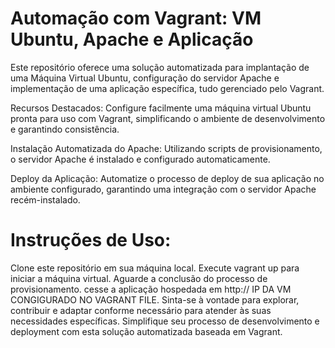 # Automação com Vagrant: VM Ubuntu, Apache e Aplicação

 Este repositório oferece uma solução automatizada para implantação de uma Máquina Virtual Ubuntu, configuração do servidor  Apache e implementação de uma aplicação específica, tudo gerenciado pelo Vagrant.

 Recursos Destacados:
 Configure facilmente uma máquina virtual Ubuntu pronta para uso com Vagrant, simplificando o ambiente de desenvolvimento e garantindo consistência.

 Instalação Automatizada do Apache: Utilizando scripts de provisionamento, o servidor Apache é instalado e configurado automaticamente.

 Deploy da Aplicação: Automatize o processo de deploy de sua aplicação no ambiente configurado, garantindo uma integração com o servidor Apache recém-instalado.

# Instruções de Uso:
 Clone este repositório em sua máquina local.
 Execute vagrant up para iniciar a máquina virtual.
 Aguarde a conclusão do processo de provisionamento.
 cesse a aplicação hospedada em http:// IP DA VM CONGIGURADO NO VAGRANT FILE.
 Sinta-se à vontade para explorar, contribuir e adaptar conforme necessário para atender às suas necessidades específicas. 
 Simplifique seu processo de desenvolvimento e deployment com esta solução automatizada baseada em Vagrant.
